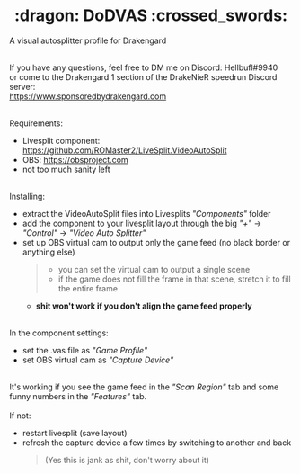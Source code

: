 <h1 align="center">
:dragon: DoDVAS :crossed_swords:
</h1>

A visual autosplitter profile for Drakengard

\
If you have any questions, feel free to DM me on Discord: Hellbufl#9940 \
or come to the Drakengard 1 section of the DrakeNieR speedrun Discord server: \
https://www.sponsoredbydrakengard.com

\
Requirements:
- Livesplit component: https://github.com/ROMaster2/LiveSplit.VideoAutoSplit
- OBS: https://obsproject.com
- not too much sanity left

\
Installing:
- extract the VideoAutoSplit files into Livesplits *"Components"* folder
- add the component to your livesplit layout through the big *"+"* -> *"Control"* -> *"Video Auto Splitter"*
- set up OBS virtual cam to output only the game feed (no black border or anything else)
  > - you can set the virtual cam to output a single scene
  > - if the game does not fill the frame in that scene, stretch it to fill the entire frame
  - **shit won't work if you don't align the game feed properly**

\
In the component settings:
- set the .vas file as *"Game Profile"*
- set OBS virtual cam as *"Capture Device"*

\
It's working if you see the game feed in the *"Scan Region"* tab and some funny numbers in the *"Features"* tab.\
\
If not:
- restart livesplit (save layout)
- refresh the capture device a few times by switching to another and back
  > (Yes this is jank as shit, don't worry about it)
